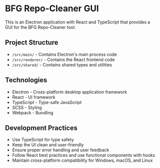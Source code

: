 <!-- Use this file to provide workspace-specific custom instructions to Copilot. For more details, visit https://code.visualstudio.com/docs/copilot/copilot-customization#_use-a-githubcopilotinstructionsmd-file -->

# BFG Repo-Cleaner GUI

This is an Electron application with React and TypeScript that provides a GUI for the BFG Repo-Cleaner tool.

## Project Structure

- `/src/main/` - Contains Electron's main process code
- `/src/renderer/` - Contains the React frontend code
- `/src/shared/` - Contains shared types and utilities

## Technologies

- Electron - Cross-platform desktop application framework
- React - UI framework
- TypeScript - Type-safe JavaScript
- SCSS - Styling
- Webpack - Bundling

## Development Practices

- Use TypeScript for type safety
- Keep the UI clean and user-friendly
- Ensure proper error handling and user feedback
- Follow React best practices and use functional components with hooks
- Maintain cross-platform compatibility for Windows, macOS, and Linux
